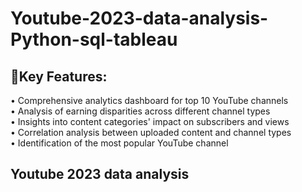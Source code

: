 # Youtube-2023-data-analysis-Python-sql-tableau

## 🔖Key Features:
• Comprehensive analytics dashboard for top 10 YouTube channels   	      
• Analysis of earning disparities across different channel types 			    
• Insights into content categories' impact on subscribers and views 		    
• Correlation analysis between uploaded content and channel types		     
• Identification of the most popular YouTube channel		     

## Youtube 2023 data analysis

